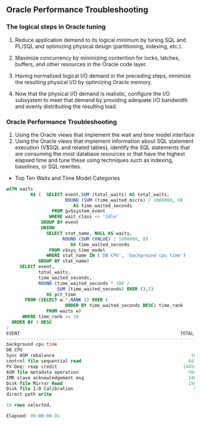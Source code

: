 ## Oracle Performance Troubleshooting
### The logical steps in Oracle tuning
1. Reduce application demand to its logical minimum by tuning SQL and PL/SQL and optimizing physical design (partitioning, indexing, etc.).

2. Maximize concurrency by minimizing contention for locks, latches, buffers, and other resources in the Oracle code layer.

3. Having normalized logical I/O demand in the preceding steps, minimize the resulting physical I/O by optimizing Oracle memory.

4. Now that the physical I/O demand is realistic, configure the I/O subsystem to meet that demand by providing adequate I/O bandwidth and evenly distributing the resulting load.

### Oracle Performance Troubleshooting
1. Using the Oracle views that implement the wait and time model interface
2. Using the Oracle views that implement information about SQL statement execution (V$SQL and related tables), identify the SQL statements that are consuming the most database resources or that have the highest elapsed time and tune these using techniques such as indexing, baselines, or SQL rewrites.

* Top Ten Waits and Time Model Categories
```sql
wiTH waits
         AS (  SELECT event,SUM (total_waits) AS total_waits,
                      ROUND (SUM (time_waited_micro) / 1000000, 0)
                         AS time_waited_seconds
                 FROM gv$system_event
                WHERE wait_class <> 'Idle'
             GROUP BY event
             UNION
               SELECT stat_name, NULL AS waits,
                     ROUND (SUM (VALUE) / 1000000, 0)
                        AS time_waited_seconds
                FROM v$sys_time_model
               WHERE stat_name IN ('DB CPU', 'background cpu time')
            GROUP BY stat_name)
     SELECT event,
            total_waits,
            time_waited_seconds,
            ROUND (time_waited_seconds * 100 /
                   SUM (time_waited_seconds) OVER (),2)
               AS pct_time
       FROM (SELECT w.*,RANK () OVER (
                      ORDER BY time_waited_seconds DESC) time_rank
               FROM waits w)
      WHERE time_rank <= 10
  ORDER BY 3 DESC
/
EVENT                                                            TOTAL_WAITS TIME_WAITED_SECONDS   PCT_TIME
---------------------------------------------------------------- ----------- ------------------- ----------
background cpu time                                                                       113298      58.56
DB CPU                                                                                     15331       7.92
Sync ASM rebalance                                                   1669626               14091       7.28
control file sequential read                                        44371450               10999       5.69
PX Deq: reap credit                                               1445416697                9202       4.76
ASM file metadata operation                                         50446253                7763       4.01
IMR slave acknowledgement msg                                       34858964                6956        3.6
Disk file Mirror Read                                               15654547                6645       3.43
Disk file I/O Calibration                                             560000                4934       2.55
direct path write                                                     140109                4238       2.19

10 rows selected.

Elapsed: 00:00:00.01

```
